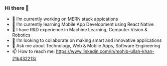 ### Hi there 👋

- 🔭 I’m currently working on MERN stack appications
- 🌱 I’m currently learning Mobile App Development using React Native
- :punch: I have R&D experience in Machine Learning, Computer Vision & Robotics
- 👯 I’m looking to collaborate on making smart and innovative applications
- 💬 Ask me about Technology, Web & Mobile Apps, Software Engineering
- 📫 How to reach me: https://www.linkedin.com/in/mohib-ullah-khan-21b432213/
